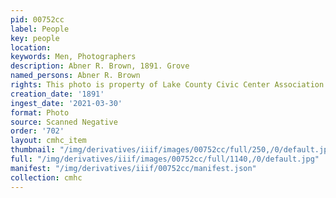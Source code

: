 ```yaml
---
pid: 00752cc
label: People
key: people
location: 
keywords: Men, Photographers
description: Abner R. Brown, 1891. Grove
named_persons: Abner R. Brown
rights: This photo is property of Lake County Civic Center Association.
creation_date: '1891'
ingest_date: '2021-03-30'
format: Photo
source: Scanned Negative
order: '702'
layout: cmhc_item
thumbnail: "/img/derivatives/iiif/images/00752cc/full/250,/0/default.jpg"
full: "/img/derivatives/iiif/images/00752cc/full/1140,/0/default.jpg"
manifest: "/img/derivatives/iiif/00752cc/manifest.json"
collection: cmhc
---
```

